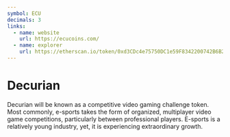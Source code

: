 ```yaml
---
symbol: ECU
decimals: 3
links:
  - name: website
    url: https://ecucoins.com/
  - name: explorer
    url: https://etherscan.io/token/0xd3CDc4e75750DC1e59F8342200742B6B29490e70
---
```


# Decurian

Decurian will be known as a competitive video gaming challenge token. Most commonly, e-sports takes the form of organized, multiplayer video game competitions, particularly between professional players. E-sports is a relatively young industry, yet, it is experiencing extraordinary growth.

